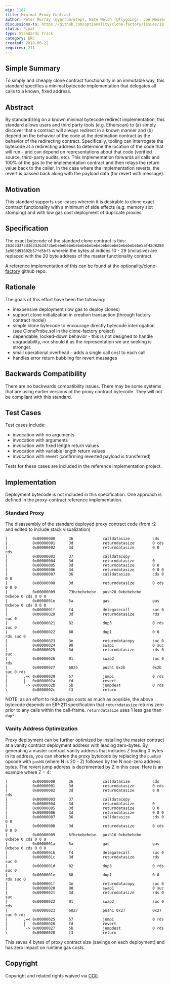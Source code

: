 ```yaml
---
eip: 1167
title: Minimal Proxy Contract
author: Peter Murray (@yarrumretep), Nate Welch (@flygoing), Joe Messerman (@JAMesserman)
discussions-to: https://github.com/optionality/clone-factory/issues/10
status: Final
type: Standards Track
category: ERC
created: 2018-06-22
requires: 211
---
```


## Simple Summary
To simply and cheaply clone contract functionality in an immutable way, this standard specifies a minimal bytecode implementation that delegates all calls to a known, fixed address.
## Abstract
By standardizing on a known minimal bytecode redirect implementation, this standard allows users and third party tools (e.g. Etherscan) to (a) simply discover that a contract will always redirect in a known manner and (b) depend on the behavior of the code at the destination contract as the behavior of the redirecting contract.  Specifically, tooling can interrogate the bytecode at a redirecting address to determine the location of the code that will run - and can depend on representations about that code (verified source, third-party audits, etc).  This implementation forwards all calls and 100% of the gas to the implementation contract and then relays the return value back to the caller.  In the case where the implementation reverts, the revert is passed back along with the payload data (for revert with message).

## Motivation
This standard supports use-cases wherein it is desirable to clone exact contract functionality with a minimum of side effects (e.g. memory slot stomping) and with low gas cost deployment of duplicate proxies.

## Specification
The exact bytecode of the standard clone contract is this: `363d3d373d3d3d363d73bebebebebebebebebebebebebebebebebebebebe5af43d82803e903d91602b57fd5bf3` wherein the bytes at indices 10 - 29 (inclusive) are replaced with the 20 byte address of the master functionality contract.

A reference implementation of this can be found at the [optionality/clone-factory](https://github.com/optionality/clone-factory) github repo.

## Rationale
The goals of this effort have been the following:
- inexpensive deployment (low gas to deploy clones)
- support clone initialization in creation transaction (through factory contract model)
- simple clone bytecode to encourage directly bytecode interrogation (see CloneProbe.sol in the clone-factory project)
- dependable, locked-down behavior - this is not designed to handle upgradability, nor should it as the representation we are seeking is stronger.
- small operational overhead - adds a single call cost to each call
- handles error return bubbling for revert messages

## Backwards Compatibility
There are no backwards compatibility issues.  There may be some systems that are using earlier versions of the proxy contract bytecode.  They will not be compliant with this standard.

## Test Cases
Test cases include:
- invocation with no arguments
- invocation with arguments
- invocation with fixed length return values
- invocation with variable length return values
- invocation with revert (confirming reverted payload is transferred)

Tests for these cases are included in the reference implementation project.

## Implementation
Deployment bytecode is not included in this specification.  One approach is defined in the proxy-contract reference implementation.

### Standard Proxy
The disassembly of the standard deployed proxy contract code (from r2 and edited to include stack visualization)

```
|           0x00000000      36             calldatasize          cds
|           0x00000001      3d             returndatasize        0 cds
|           0x00000002      3d             returndatasize        0 0 cds
|           0x00000003      37             calldatacopy          
|           0x00000004      3d             returndatasize        0
|           0x00000005      3d             returndatasize        0 0 
|           0x00000006      3d             returndatasize        0 0 0
|           0x00000007      36             calldatasize          cds 0 0 0
|           0x00000008      3d             returndatasize        0 cds 0 0 0
|           0x00000009      73bebebebebe.  push20 0xbebebebe     0xbebe 0 cds 0 0 0
|           0x0000001e      5a             gas                   gas 0xbebe 0 cds 0 0 0
|           0x0000001f      f4             delegatecall          suc 0
|           0x00000020      3d             returndatasize        rds suc 0
|           0x00000021      82             dup3                  0 rds suc 0
|           0x00000022      80             dup1                  0 0 rds suc 0
|           0x00000023      3e             returndatacopy        suc 0
|           0x00000024      90             swap1                 0 suc
|           0x00000025      3d             returndatasize        rds 0 suc
|           0x00000026      91             swap2                 suc 0 rds
|           0x00000027      602b           push1 0x2b            0x2b suc 0 rds
|       ,=< 0x00000029      57             jumpi                 0 rds
|       |   0x0000002a      fd             revert
|       `-> 0x0000002b      5b             jumpdest              0 rds
\           0x0000002c      f3             return

```

NOTE: as an effort to reduce gas costs as much as possible, the above bytecode depends on EIP-211 specification that `returndatasize` returns zero prior to any calls within the call-frame. `returndatasize` uses 1 less gas than `dup*`.

### Vanity Address Optimization
Proxy deployment can be further optimized by installing the master contract at a vanity contract deployment address with leading zero-bytes.  By generating a master contract vanity address that includes Z leading 0 bytes in its address, you can shorten the proxy bytecode by replacing the `push20` opcode with `pushN` (where N is 20 - Z) followed by the N non-zero address bytes.  The revert jump address is decremented by Z in this case.  Here is an example where Z = 4:
```
|           0x00000000      36             calldatasize          cds
|           0x00000001      3d             returndatasize        0 cds
|           0x00000002      3d             returndatasize        0 0 cds
|           0x00000003      37             calldatacopy          
|           0x00000004      3d             returndatasize        0
|           0x00000005      3d             returndatasize        0 0 
|           0x00000006      3d             returndatasize        0 0 0
|           0x00000007      36             calldatasize          cds 0 0 0
|           0x00000008      3d             returndatasize        0 cds 0 0 0
|           0x00000009      6fbebebebebe.  push16 0xbebebebe     0xbebe 0 cds 0 0 0
|           0x0000001a      5a             gas                   gas 0xbebe 0 cds 0 0 0
|           0x0000001b      f4             delegatecall          suc 0
|           0x0000001c      3d             returndatasize        rds suc 0
|           0x0000001d      82             dup3                  0 rds suc 0
|           0x0000001e      80             dup1                  0 0 rds suc 0
|           0x0000001f      3e             returndatacopy        suc 0
|           0x00000020      90             swap1                 0 suc
|           0x00000021      3d             returndatasize        rds 0 suc
|           0x00000022      91             swap2                 suc 0 rds
|           0x00000023      6027           push1 0x27            0x27 suc 0 rds
|       ,=< 0x00000025      57             jumpi                 0 rds
|       |   0x00000026      fd             revert
|       `-> 0x00000027      5b             jumpdest              0 rds
\           0x00000028      f3             return
```
This saves 4 bytes of proxy contract size (savings on each deployment) and has zero impact on runtime gas costs.

## Copyright
Copyright and related rights waived via [CC0](https://creativecommons.org/publicdomain/zero/1.0/).
